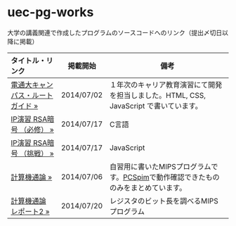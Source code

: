 uec-pg-works
============

大学の講義関連で作成したプログラムのソースコードへのリンク（提出〆切日以降に掲載）

| タイトル・リンク| 掲載開始 | 備考 |
|:-----------|-------------|-------------|
|[電通大キャンパス・ルートガイド »](https://github.com/daiz713/uec-campus-route-guide)|2014/07/02|１年次のキャリア教育演習にて開発を担当しました。HTML, CSS, JavaScript で書いています。|
|[IP演習 RSA暗号 （必修） »](https://gist.github.com/daiz713/9455a69ea61df0e683dc)|2014/07/17|C言語|
|[IP演習 RSA暗号 （挑戦） »](https://gist.github.com/daiz713/56907b5294dbde871830)|2014/07/17|JavaScript|
|[計算機通論 »](https://gist.github.com/daiz713/a55c814e9fbbacad4348) | 2014/07/06 | 自習用に書いたMIPSプログラムです。[PCSpim](http://pages.cs.wisc.edu/~larus/spim.html)で動作確認できたもののみをまとめています。|
|[計算機通論 レポート2 »](https://gist.github.com/daiz713/ca37fa1765ad3054559e)| 2014/07/20 | レジスタのビット長を調べるMIPSプログラム |
